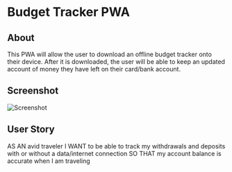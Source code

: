 # Budget Tracker PWA

## About
This PWA will allow the user to download an offline budget tracker onto their device. After it is downloaded, the user will be able to keep an updated account of money they have left on their card/bank account.

## Screenshot
![Screenshot](https://user-images.githubusercontent.com/84043453/139538147-08ab98bd-a952-4ff2-96ce-a75b4edc5c15.jpg)

## User Story
AS AN avid traveler
I WANT to be able to track my withdrawals and deposits with or without a data/internet connection
SO THAT my account balance is accurate when I am traveling 
